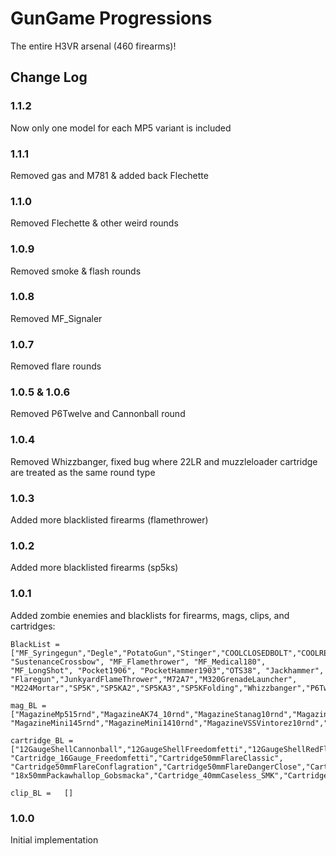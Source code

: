 # GunGame Progressions
The entire H3VR arsenal (460 firearms)!

## Change Log

### 1.1.2
Now only one model for each MP5 variant is included

### 1.1.1
Removed gas and M781 & added back Flechette

### 1.1.0
Removed Flechette & other weird rounds

### 1.0.9
Removed smoke & flash rounds

### 1.0.8
Removed MF_Signaler

### 1.0.7
Removed flare rounds

### 1.0.5 & 1.0.6
Removed P6Twelve and Cannonball round

### 1.0.4
Removed Whizzbanger, fixed bug where 22LR and muzzleloader cartridge are treated as the same round type

### 1.0.3
Added more blacklisted firearms (flamethrower)

### 1.0.2
Added more blacklisted firearms (sp5ks)

### 1.0.1
Added zombie enemies and blacklists for firearms, mags, clips, and cartridges:
```
BlackList = ["MF_Syringegun","Degle","PotatoGun","Stinger","COOLCLOSEDBOLT","COOLREVOLVER","GrappleGun","GravitonBeamer","PlungerLauncher","BrownBess","BrownBessRamrod","HeavyFlintlock18thCentury","HeavyFlintlock18thCenturyRamrod", "SustenanceCrossbow", "MF_Flamethrower", "MF_Medical180", "MF_LongShot", "Pocket1906", "PocketHammer1903","OTS38", "Jackhammer", "Flaregun","JunkyardFlameThrower","M72A7","M320GrenadeLauncher", "M224Mortar","SP5K","SP5KA2","SP5KA3","SP5KFolding","Whizzbanger","P6Twelve","MF_Signaler"]

mag_BL =    ["MagazineMp515rnd","MagazineAK74_10rnd","MagazineStanag10rnd","MagazineStanag5rnd","MagazineVZ58_10Rnd","MagazineMp515rndStraight", "MagazineMini145rnd","MagazineMini1410rnd","MagazineVSSVintorez10rnd","MagazineEvo315rnd","MagazineModel38_10rnd"]

cartridge_BL =  ["12GaugeShellCannonball","12GaugeShellFreedomfetti","12GaugeShellRedFlare","23x75mmR_Flash","20GaugeShellFreedomfetti","Cartridge_40mmCaseless_TPM", "Cartridge_16Gauge_Freedomfetti","Cartridge50mmFlareClassic", "Cartridge50mmFlareConflagration","Cartridge50mmFlareDangerClose","Cartridge50mmFlareSunburn","27x90mmCartridgeSmokescreen","27x90mmCartridgeTriFlash","Cartridge366UltraMagnumSalute", "18x50mmPackawhallop_Gobsmacka","Cartridge_40mmCaseless_SMK","Cartridge_40mmCaseless_SF1","Cartridge366UltraMagnumDebuff","Cartridge_40x46Grenade_M651","23x75mmR_CSGas","Cartridge_40x46Grenade_M781"]

clip_BL =   []
```

### 1.0.0
Initial implementation